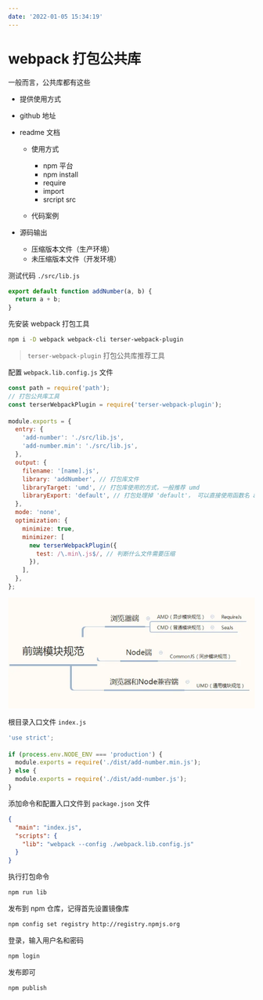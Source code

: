 ```yaml
---
date: '2022-01-05 15:34:19'
---
```


# webpack 打包公共库

一般而言，公共库都有这些

- 提供使用方式
- github 地址
- readme 文档

  - 使用方式

    - npm 平台
    - npm install
    - require
    - import
    - srcript src

  - 代码案例

- 源码输出
  - 压缩版本文件（生产环境）
  - 未压缩版本文件（开发环境）

测试代码 `./src/lib.js`

```js
export default function addNumber(a, b) {
  return a + b;
}
```

先安装 webpack 打包工具

```sh
npm i -D webpack webpack-cli terser-webpack-plugin
```

> `terser-webpack-plugin` 打包公共库推荐工具

配置 `webpack.lib.config.js` 文件

```js
const path = require('path');
// 打包公共库工具
const terserWebpackPlugin = require('terser-webpack-plugin');

module.exports = {
  entry: {
    'add-number': './src/lib.js',
    'add-number.min': './src/lib.js',
  },
  output: {
    filename: '[name].js',
    library: 'addNumber', // 打包库文件
    libraryTarget: 'umd', // 打包库使用的方式，一般推荐 umd
    libraryExport: 'default', // 打包处理掉 'default'， 可以直接使用函数名 addNumber
  },
  mode: 'none',
  optimization: {
    minimize: true,
    minimizer: [
      new terserWebpackPlugin({
        test: /\.min\.js$/, // 判断什么文件需要压缩
      }),
    ],
  },
};
```

![webpack](./images/webpack-eff2bf9dfa38f0a8.webp)

根目录入口文件 `index.js`

```js
'use strict';

if (process.env.NODE_ENV === 'production') {
  module.exports = require('./dist/add-number.min.js');
} else {
  module.exports = require('./dist/add-number.js');
}
```

添加命令和配置入口文件到 `package.json` 文件

```json
{
  "main": "index.js",
  "scripts": {
    "lib": "webpack --config ./webpack.lib.config.js"
  }
}
```

执行打包命令

```sh
npm run lib
```

发布到 npm 仓库，记得首先设置镜像库

```sh
npm config set registry http://registry.npmjs.org
```

登录，输入用户名和密码

```sh
npm login
```

发布即可

```sh
npm publish
```
